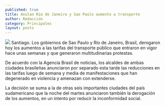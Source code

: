 ```yaml
---
published: true
title: Anulan Río de Janeiro y Sao Paulo aumento a transporte
author: Redacción
category: Principales
layout: posts
---
```


![](http://i.imgur.com/UZmGorTm.jpg)
Santiago. Los gobiernos de Sao Paulo y Río de Janeiro, Brasil, derogaron hoy los aumentos a las tarifas del transporte público que entraron en vigor hace unas semanas y que generaron multitudinarias protestas.

De acuerdo con la Agencia Brasil de noticias, los alcaldes de ambas ciudades brasileñas anunciaron por separado esta tarde las reducciones en las tarifas luego de semana y media de manifestaciones que han degenerado en violencia y amenazan con extenderse.

La decisión se suma a la de otras seis importantes ciudades del país sudamericano que la noche del martes anunciaron también la derogación de los aumentos, en un intento por reducir la inconformidad social.
